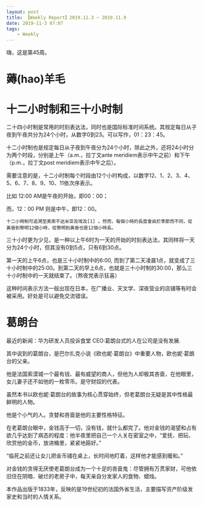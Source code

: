 ```yaml
---
layout: post
title: 【Weekly Report】2019.11.3 ~ 2019.11.9
date: 2019-11-3 07:07
tags:
    - Weekly
---
```


嗨，这是第45周。

# 薅(hao)羊毛

# 十二小时制和三十小时制

二十四小时制是常用的时刻表达法，同时也是国际标准时间系统。其规定每日从子夜到午夜共分为24个小时，从数字0到23。可以写作，01：23：45。

十二小时制也是规定每日从子夜到午夜分为24个小时，除此之外，还将24小时分为两个时段，分别是上午（a.m.，拉丁文ante meridiem表示中午之前）和下午（p.m.，拉丁文post meridiem表示中午之后）。

需要注意的是，十二小时制每个时段由12个小时构成，以数字12、1、2、3、4、5、6、7、8、9、10、11依次序表示。

比如 12:00 AM是午夜的开始，即00：00；

而，12：00 PM 则是中午，即12：00。

    十二小時制可追溯至美索不达米亚及埃及[1] 。然而，每個小時的長度會由於季節而不同，從黃昏到黎明12個小時，從黎明到黃昏也是12個小時長。

三十小时更为少见，是一种以上午6时为一天的开始的时刻表达法，其同样将一天分为24个小时，但其没有0到5点，只有6到30点。

第一天的上午6点，也是三十小时制中的6:00, 而到了第二天凌晨1点，就变成了三十小时制中的25:00。到第二天的早上6点，也就是三十小时制的30:00，那么三十小时制中的一天就结束了。（熬夜党表示狂喜）

这种时间表示方法一般出现在日本，在广播业、天文学、深夜营业的店铺等有时会被采用。好处是可以避免交流错误。

# 葛朗台

最近的新闻：华为研发人员投诉食堂 CEO:葛朗台式的人在公司是没有发展.

其中说到的葛朗台，是巴尔扎克小说《欧也妮·葛朗台》中重要人物，欧也妮·葛朗台的父亲。

他是法国索漠城一个最有钱、最有威望的商人，但他为人却极其吝啬，在他眼里，女儿妻子还不如他的一枚零币。是守财奴的代表。

虽然本书以欧也妮·葛朗台的故事为核心贯穿始终，但老葛朗台无疑是其中性格最鲜明的人物。

他是个小气的人。贪婪和吝啬是他的主要性格特征。

在老葛朗台眼中，金钱高于一切，没有钱，就什么都完了。他对金钱的渴望和占有欲几乎达到了病态的程度：他半夜里把自己一个人关在密室之中，“爱抚、把玩、欣赏他的金币，放进桶里，紧紧地箍好。”

“临死之前还让女儿把金币铺在桌上，长时间地盯着，这样他才能感到暖和。”

对金钱的贪得无厌使老葛朗台成为一个十足的吝啬鬼：尽管拥有万贯家财，可他依旧住在阴暗、破烂的老房子中，每天亲自分发家人的食物、蜡烛。

本作品出版于1833年，反映的是19世纪初的法国外省生活，主要描写资产阶级发家史和当时的人情关系。
